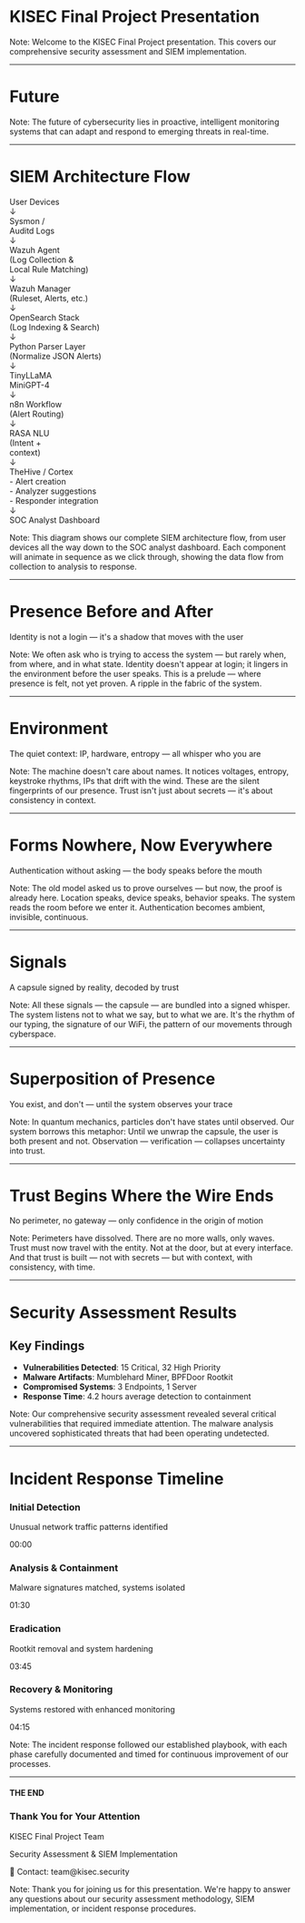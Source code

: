 # KISEC Final Project Presentation
<!-- .slide: data-state="slide-config" -->

Note:
Welcome to the KISEC Final Project presentation. This covers our comprehensive security assessment and SIEM implementation.

---

# Future
<!-- .slide: data-background-gradient="linear-gradient(45deg, #1e3c72, #2a5298)" -->

Note:
The future of cybersecurity lies in proactive, intelligent monitoring systems that can adapt and respond to emerging threats in real-time.

---

# SIEM Architecture Flow
<!-- .element: class="r-fit-text" -->

<div class="architecture-diagram">
  <div class="arch-node fragment" data-fragment-index="1">
    <div class="node-box">User Devices</div>
  </div>
  <div class="arch-arrow fragment" data-fragment-index="1">↓</div>
  
  <div class="arch-node fragment" data-fragment-index="2">
    <div class="node-box">Sysmon /<br/>Auditd Logs</div>
  </div>
  <div class="arch-arrow fragment" data-fragment-index="2">↓</div>
  
  <div class="arch-node fragment" data-fragment-index="3">
    <div class="node-box">Wazuh Agent<br/>(Log Collection &<br/>Local Rule Matching)</div>
  </div>
  <div class="arch-arrow fragment" data-fragment-index="3">↓</div>
  
  <div class="arch-node fragment" data-fragment-index="4">
    <div class="node-box">Wazuh Manager<br/>(Ruleset, Alerts, etc.)</div>
  </div>
  <div class="arch-arrow fragment" data-fragment-index="4">↓</div>
  
  <div class="arch-node fragment" data-fragment-index="5">
    <div class="node-box">OpenSearch Stack<br/>(Log Indexing & Search)</div>
  </div>
  <div class="arch-arrow fragment" data-fragment-index="5">↓</div>
  
  <div class="arch-node fragment" data-fragment-index="6">
    <div class="node-box">Python Parser Layer<br/>(Normalize JSON Alerts)</div>
  </div>
  <div class="arch-arrow fragment" data-fragment-index="6">↓</div>
  
  <div class="arch-split fragment" data-fragment-index="7">
    <div class="arch-branch">
      <div class="node-box">TinyLLaMA</div>
    </div>
    <div class="arch-branch">
      <div class="node-box">MiniGPT-4</div>
    </div>
  </div>
  <div class="arch-arrow fragment" data-fragment-index="7">↓</div>
  
  <div class="arch-node fragment" data-fragment-index="8">
    <div class="node-box">n8n Workflow<br/>(Alert Routing)</div>
  </div>
  <div class="arch-arrow fragment" data-fragment-index="8">↓</div>
  
  <div class="arch-node fragment" data-fragment-index="9">
    <div class="node-box">RASA NLU<br/>(Intent +<br/>context)</div>
  </div>
  <div class="arch-arrow fragment" data-fragment-index="9">↓</div>
  
  <div class="arch-node fragment" data-fragment-index="10">
    <div class="node-box">TheHive / Cortex<br/>- Alert creation<br/>- Analyzer suggestions<br/>- Responder integration</div>
  </div>
  <div class="arch-arrow fragment" data-fragment-index="10">↓</div>
  
  <div class="arch-node fragment" data-fragment-index="11">
    <div class="node-box">SOC Analyst Dashboard</div>
  </div>
</div>

Note:
This diagram shows our complete SIEM architecture flow, from user devices all the way down to the SOC analyst dashboard. Each component will animate in sequence as we click through, showing the data flow from collection to analysis to response.

---

# Presence Before and After
Identity is not a login — it's a shadow that moves with the user

Note:
We often ask who is trying to access the system — but rarely when, from where, and in what state. Identity doesn't appear at login; it lingers in the environment before the user speaks. This is a prelude — where presence is felt, not yet proven. A ripple in the fabric of the system.

---

# Environment
The quiet context: IP, hardware, entropy — all whisper who you are

Note:
The machine doesn't care about names. It notices voltages, entropy, keystroke rhythms, IPs that drift with the wind. These are the silent fingerprints of our presence. Trust isn't just about secrets — it's about consistency in context.

---

# Forms Nowhere, Now Everywhere
Authentication without asking — the body speaks before the mouth

Note:
The old model asked us to prove ourselves — but now, the proof is already here. Location speaks, device speaks, behavior speaks. The system reads the room before we enter it. Authentication becomes ambient, invisible, continuous.

---

# Signals
A capsule signed by reality, decoded by trust

Note:
All these signals — the capsule — are bundled into a signed whisper. The system listens not to what we say, but to what we are. It's the rhythm of our typing, the signature of our WiFi, the pattern of our movements through cyberspace.

---

# Superposition of Presence
You exist, and don't — until the system observes your trace

Note:
In quantum mechanics, particles don't have states until observed. Our system borrows this metaphor: Until we unwrap the capsule, the user is both present and not. Observation — verification — collapses uncertainty into trust.

---

# Trust Begins Where the Wire Ends
No perimeter, no gateway — only confidence in the origin of motion

Note:
Perimeters have dissolved. There are no more walls, only waves. Trust must now travel with the entity. Not at the door, but at every interface. And that trust is built — not with secrets — but with context, with consistency, with time.

---

# Security Assessment Results
<!-- .slide: data-background-color="#2c3e50" -->

## Key Findings

- **Vulnerabilities Detected**: 15 Critical, 32 High Priority
- **Malware Artifacts**: Mumblehard Miner, BPFDoor Rootkit
- **Compromised Systems**: 3 Endpoints, 1 Server
- **Response Time**: 4.2 hours average detection to containment

Note:
Our comprehensive security assessment revealed several critical vulnerabilities that required immediate attention. The malware analysis uncovered sophisticated threats that had been operating undetected.

---

# Incident Response Timeline
<!-- .slide: data-background-gradient="linear-gradient(45deg, #c0392b, #8e44ad)" -->

<div class="timeline-container">
  <div class="timeline-item fragment">
    <h3>Initial Detection</h3>
    <p>Unusual network traffic patterns identified</p>
    <span class="timestamp">00:00</span>
  </div>
  
  <div class="timeline-item fragment">
    <h3>Analysis & Containment</h3>
    <p>Malware signatures matched, systems isolated</p>
    <span class="timestamp">01:30</span>
  </div>
  
  <div class="timeline-item fragment">
    <h3>Eradication</h3>
    <p>Rootkit removal and system hardening</p>
    <span class="timestamp">03:45</span>
  </div>
  
  <div class="timeline-item fragment">
    <h3>Recovery & Monitoring</h3>
    <p>Systems restored with enhanced monitoring</p>
    <span class="timestamp">04:15</span>
  </div>
</div>

Note:
The incident response followed our established playbook, with each phase carefully documented and timed for continuous improvement of our processes.

---

#### THE END
<!-- .slide: data-background-gradient="linear-gradient(45deg, #2c3e50, #34495e)" -->

### Thank You for Your Attention

<div class="contact-info">
  <p>KISEC Final Project Team</p>
  <p>Security Assessment & SIEM Implementation</p>
  <p>📧 Contact: team@kisec.security</p>
</div>

Note:
Thank you for joining us for this presentation. We're happy to answer any questions about our security assessment methodology, SIEM implementation, or incident response procedures.
